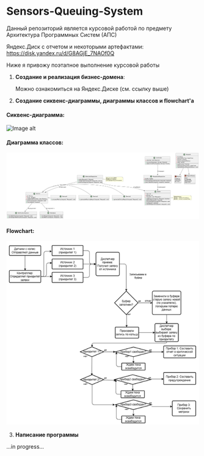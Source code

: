 # Sensors-Queuing-System
Данный репозиторий является курсовой работой по предмету Архитектура Программных Систем (АПС)

Яндекс.Диск с отчетом и некоторыми артефактами:
https://disk.yandex.ru/d/G8AGjE_7NAOf0Q

Ниже я привожу поэтапное выполнение курсовой работы
1. **Создание и реализация бизнес-домена**:

    Можно ознакомиться на Яндекс.Диске (см. ссылку выше)

2. **Создание сиквенс-диаграммы, диаграммы классов и flowchart'а**


#### Сиквенс-диаграмма:
![Image alt]()
#### Диаграмма классов:
![Image alt](https://github.com/ValentinGolikov/Sensors-Queuing-System/blob/main/class_daiagram.png)
#### Flowchart:
![Image alt](https://github.com/ValentinGolikov/Sensors-Queuing-System/blob/main/flowchart.png)

3. **Написание программы**

...in progress...
  
